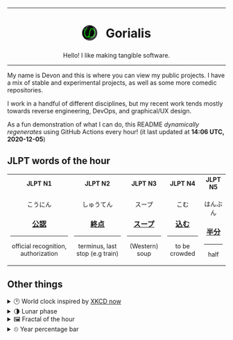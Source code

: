 ***

<h1 align="center">
<sub>
    <img src="readme/resources/avatar.png" height="36">
</sub>
&nbsp;
Gorialis
</h1>
<p align="center">
Hello! I like making tangible software.
</p>

***

My name is Devon and this is where you can view my public projects. I have a mix of stable and experimental projects, as well as some more comedic repositories.

I work in a handful of different disciplines, but my recent work tends mostly towards reverse engineering, DevOps, and graphical/UX design.

As a fun demonstration of what I can do, this README *dynamically regenerates* using GitHub Actions every hour! (it last updated at **14:06 UTC, 2020-12-05**)

<h2>JLPT words of the hour</h2>
<table>
    <tr>
        <th>JLPT N1</th>
        <th>JLPT N2</th>
        <th>JLPT N3</th>
        <th>JLPT N4</th>
        <th>JLPT N5</th>
    </tr>
    <tr>
        <td>
            <p align="center">こうにん</p>
            <h3 align="center"><b><a href="https://jisho.org/search/%E5%85%AC%E8%AA%8D">公認</a></b></h3>
            <hr>
            <p align="center">official recognition,<wbr> authorization</p>
        </td>
        <td>
            <p align="center">しゅうてん</p>
            <h3 align="center"><b><a href="https://jisho.org/search/%E7%B5%82%E7%82%B9">終点</a></b></h3>
            <hr>
            <p align="center">terminus,<wbr> last stop (e.g train)</p>
        </td>
        <td>
            <p align="center">スープ</p>
            <h3 align="center"><b><a href="https://jisho.org/search/%E3%82%B9%E3%83%BC%E3%83%97">スープ</a></b></h3>
            <hr>
            <p align="center">(Western) soup</p>
        </td>
        <td>
            <p align="center">こむ</p>
            <h3 align="center"><b><a href="https://jisho.org/search/%E8%BE%BC%E3%82%80">込む</a></b></h3>
            <hr>
            <p align="center">to be crowded</p>
        </td>
        <td>
            <p align="center">はんぶん</p>
            <h3 align="center"><b><a href="https://jisho.org/search/%E5%8D%8A%E5%88%86">半分</a></b></h3>
            <hr>
            <p align="center">half</p>
        </td>
    </tr>
</table>

<h2>Other things</h2>
<details>
<summary>🕑  World clock inspired by <a href="https://xkcd.com/now">XKCD now</a></summary>

> <img src="generated/now.png" width="512">

</details>
<details>
<summary>🌗 Lunar phase</summary>

The moon is approximately 71.26% through its phase (Last Quarter).

</details>
<details>
<summary>&#x1f5bc; Fractal of the hour</summary>

> <img src="generated/fractal.png" width="512">

</details>
<details>
<summary>&#x23f2; Year percentage bar</summary>
<pre><code>2020 [██████████████████▁▁] 92.78%</code></pre>
</details>
